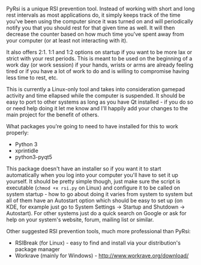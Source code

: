 PyRsi is a unique RSI prevention tool. Instead of working with short and long rest intervals as most applications do, it simply keeps track of the time you've been using the computer since it was turned on and will periodically notify you that you should rest for that given time as well. It will then decrease the counter based on how much time you've spent away from your computer (or at least not interacting with it).

It also offers 2:1. 1:1 and 1:2 options on startup if you want to be more lax or strict with your rest periods. This is meant to be used on the beginning of a work day (or work session) if your hands, wrists or arms are already feeling tired or if you have a lot of work to do and is willing to compromise having less time to rest, etc.

This is currently a Linux-only tool and takes into consideration gamepad activity and time ellapsed while the computer is suspended. It should be easy to port to other systems as long as you have Qt installed - if you do so or need help doing it let me know and I'll happily add your changes to the main project for the benefit of others.

What packages you're going to need to have installed for this to work properly:

* Python 3
* xprintidle
* python3-pyqt5

This package doesn't have an installer so if you want it to start automatically when you log into your computer you'll have to set it up yourself. It should be pretty simple though, just make sure the script is executable (`chmod +x rsi.py` on Linux) and configure it to be called on system startup - how to go about doing it varies from system to system but all of them have an Autostart option which should be easy to set up (on KDE, for example just go to System Settings -> Startup and Shutdown -> Autostart). For other systems just do a quick search on Google or ask for help on your system's website, forum, mailing list or similar.

Other suggested RSI prevention tools, much more professional than PyRsi:

* RSIBreak (for Linux) - easy to find and install via your distribution's package manager
* Workrave (mainly for Windows) - http://www.workrave.org/download/
